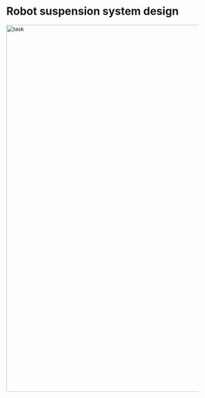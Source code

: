 # Robot suspension system design

<img width="960" alt="task" src="https://user-images.githubusercontent.com/109734102/186374673-3cd8dd4b-cae9-4176-97ea-fc81d15cc432.png">
